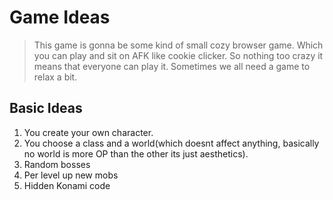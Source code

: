 # Game Ideas
>This game is gonna be some kind of small cozy browser game. Which you can play and sit on AFK like cookie clicker. So nothing too crazy it means that everyone can play it. Sometimes we all need a game to relax a bit. 

## Basic Ideas 
1. You create your own character.
2. You choose a class and a world(which doesnt affect anything, basically no world is more OP than the other its just aesthetics).
3. Random bosses
4. Per level up new mobs
5. Hidden Konami code
